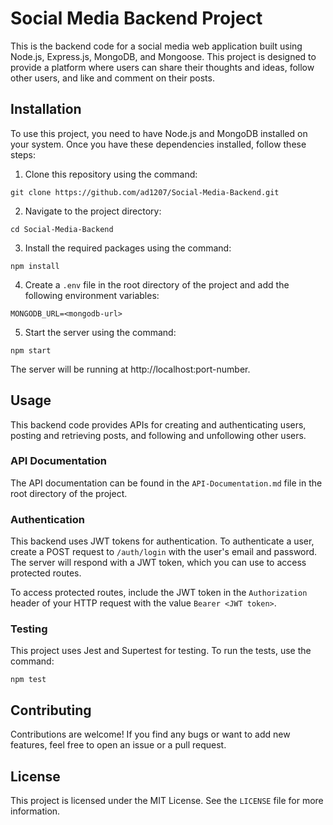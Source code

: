 # Social Media Backend Project

This is the backend code for a social media web application built using Node.js, Express.js, MongoDB, and Mongoose. This project is designed to provide a platform where users can share their thoughts and ideas, follow other users, and like and comment on their posts.

## Installation

To use this project, you need to have Node.js and MongoDB installed on your system. Once you have these dependencies installed, follow these steps:

1. Clone this repository using the command:
```
git clone https://github.com/ad1207/Social-Media-Backend.git
```

2. Navigate to the project directory:
```
cd Social-Media-Backend
```

3. Install the required packages using the command:
```
npm install
```

4. Create a `.env` file in the root directory of the project and add the following environment variables:

```
MONGODB_URL=<mongodb-url>
```

5. Start the server using the command:
```
npm start
```

The server will be running at http://localhost:port-number.

## Usage

This backend code provides APIs for creating and authenticating users, posting and retrieving posts, and following and unfollowing other users. 

### API Documentation

The API documentation can be found in the `API-Documentation.md` file in the root directory of the project.

### Authentication

This backend uses JWT tokens for authentication. To authenticate a user, create a POST request to `/auth/login` with the user's email and password. The server will respond with a JWT token, which you can use to access protected routes.

To access protected routes, include the JWT token in the `Authorization` header of your HTTP request with the value `Bearer <JWT token>`.

### Testing

This project uses Jest and Supertest for testing. To run the tests, use the command:
```
npm test
```

## Contributing

Contributions are welcome! If you find any bugs or want to add new features, feel free to open an issue or a pull request.

## License

This project is licensed under the MIT License. See the `LICENSE` file for more information.
